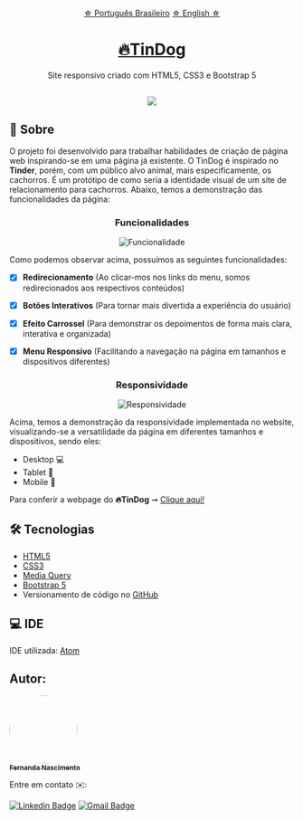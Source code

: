 <p align="center">
    <a href="https://github.com/Fernanda1701/tindog-responsive-site#readme">☆ Português Brasileiro</a>
    <a href="https://github.com/Fernanda1701/tindog-responsive-site/blob/main/README.eng.md">☆ English ☆</a> 
</p>


<h1 align="center">
    <a href="https://fernanda1701.github.io/tindog-responsive-site/">🔥TinDog</a>
</h1>
<p align="center">Site responsivo criado com HTML5, CSS3 e Bootstrap 5</p>

<h2 align="center">
<img src="https://img.shields.io/static/v1?label=Status:&message=Completo ✅&color=32CD32&style=for-the-badge&logo=ghost"/>
</h2>


## 💎 Sobre

O projeto foi desenvolvido para trabalhar habilidades de criação de página web inspirando-se em uma página já existente. 
O TinDog é inspirado no <b>Tinder</b>, porém, com um público alvo animal, mais especificamente, os cachorros. 
É um protótipo de como seria a identidade visual de um site de relacionamento para cachorros. Abaixo, temos a demonstração das funcionalidades da página:


<h3 align="center">Funcionalidades</h3>

<p align="center">
  <img alt="Funcionalidade" title="Funcionalidade" src="./README/funcionalidades.gif" />
</p>

Como podemos observar acima, possuímos as seguintes funcionalidades:

- [x] <b>Redirecionamento</b> (Ao clicar-mos nos links do menu, somos redirecionados aos respectivos conteúdos)
- [x] <b>Botões Interativos</b> (Para tornar mais divertida a experiência do usuário)
- [x] <b>Efeito Carrossel</b> (Para demonstrar os depoimentos de forma mais clara, interativa e organizada)
- [x] <b>Menu Responsivo</b> (Facilitando a navegação na página em tamanhos e dispositivos diferentes)


<h3 align="center">Responsividade</h3>

<p align="center">
  <img alt="Responsividade" title="Responsividade" src="./README/responsividade.gif" />
</p>

Acima, temos a demonstração da responsividade implementada no website, visualizando-se a versatilidade da página em diferentes tamanhos e dispositivos, sendo eles:

- Desktop 💻
- Tablet 🔳
- Mobile 📱

Para conferir a webpage do <b>🔥TinDog</b> ➞ <a href="https://fernanda1701.github.io/tindog-responsive-site/">Clique aqui!</a>

## 🛠 Tecnologias
 
- [HTML5](https://developer.mozilla.org/en-US/docs/Glossary/HTML5)
- [CSS3](https://devdocs.io/css/)
- [Media Query](https://developer.mozilla.org/pt-BR/docs/Web/CSS/Media_Queries/Using_media_queries)
- [Bootstrap 5](https://getbootstrap.com/)
- Versionamento de código no [GitHub](https://github.com/)

## 💻 IDE

IDE utilizada: [Atom](https://atom.io/)

## Autor:

<a href="https://github.com/Fernanda1701">
 <img style="border-radius: 50%;" src="https://avatars.githubusercontent.com/Fernanda1701" width="120px;" alt=""/>
 <br />
 <sub><b>Fernanda Nascimento</b></sub></a> <a href="https://github.com/Fernanda1701"></a>

Entre em contato ✉️:

[![Linkedin Badge](https://img.shields.io/badge/-Fernanda-blue??style=plastic&logo=Linkedin&logoColor=white&link=https://www.linkedin.com/in/fnasci/)](https://www.linkedin.com/in/fnasci/)
[![Gmail Badge](https://img.shields.io/badge/-fnasci.1701@gmail.com-c14438?style=plastic&logo=Gmail&logoColor=white&link=mailto:fnasci.1701@gmail.com)](mailto:fnasci.1701@gmail.com)
